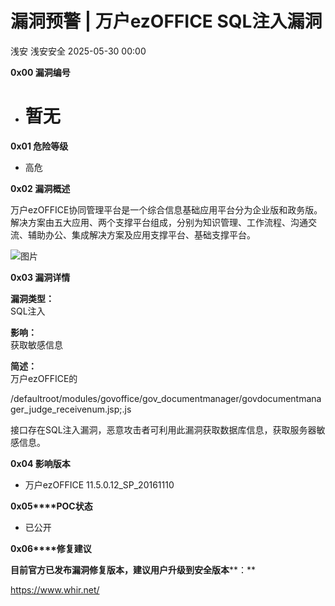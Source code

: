 #  漏洞预警 | 万户ezOFFICE SQL注入漏洞   
浅安  浅安安全   2025-05-30 00:00  
  
**0x00 漏洞编号**  
- # 暂无  
  
**0x01 危险等级**  
- 高危  
  
**0x02 漏洞概述**  
  
万户ezOFFICE协同管理平台是一个综合信息基础应用平台分为企业版和政务版。解决方案由五大应用、两个支撑平台组成，分别为知识管理、工作流程、沟通交流、辅助办公、集成解决方案及应用支撑平台、基础支撑平台。  
  
![图片](https://mmbiz.qpic.cn/sz_mmbiz_png/7stTqD182SVeemR7wLPNZGZtdPjw4eLqOVVq8ryDyFuM9m1TXH2Sy7dMzlFrVt1Yf6Fz75gLLqAwmxy3IrxzVg/640?wx_fmt=other&from=appmsg&wxfrom=5&wx_lazy=1&wx_co=1&tp=webp "")  
  
**0x03 漏洞详情**  
  
**漏洞类型：**  
SQL注入  
  
**影响：**  
获取敏感信息  
  
**简述：**  
万户ezOFFICE的  
  
/defaultroot/modules/govoffice/gov_documentmanager/govdocumentmanager_judge_receivenum.jsp;.js  
  
接口存在SQL注入漏洞，恶意攻击者可利用此漏洞获取数据库信息，获取服务器敏感信息。  
  
**0x04 影响版本**  
- 万户ezOFFICE 11.5.0.12_SP_20161110  
  
**0x05****POC状态**  
- 已公开  
  
**0x06****修复建议**  
  
**目前官方已发布漏洞修复版本，建议用户升级到安全版本****：**  
  
https://www.whir.net/  
  
  
  
